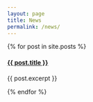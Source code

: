```yaml
---
layout: page
title: News
permalink: /news/
---
```


{% for post in site.posts %}
  <h4><a href="{{ post.url }}">{{ post.title }}</a></h4>
  
  {{ post.excerpt }}

{% endfor %}
